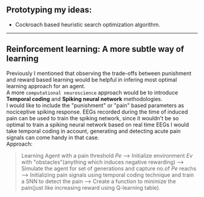 ## Prototyping my ideas:

* Cockroach based heuristic search optimization algorithm.

---

## Reinforcement learning: A more subtle way of learning
Previously I mentioned that observing the trade-offs between punishment and reward based learning would be helpful in infering most optimal learning approach for an agent.  
A more `computational neuroscience` approach would be to introduce **Temporal coding** and  **Spiking neural network** methodologies.   
I would like to include the "punishment" or "pain" based parameters as nociceptive spiking response. EEGs recorded during the time of induced pain can be used to train the spiking network, since it wouldn't be so optimal to train a spiking neural network based on real time EEGs I would take temporal coding in account, generating and detecting acute pain signals can come handy in that case.  
Approach: 
>Learning Agent with a pain threshold $Pe$ --> Initialize environment $Ev$ with "obstacles"(anything which induces negative rewarding) --> Simulate the agent for set of generations and capture no.of $Pe$ reachs --> Initializing pain signals using temporal coding technique and train a SNN to detect the pain --> Create a function to minimize the pain(just like increasing reward using Q-learning table).
